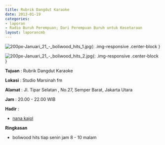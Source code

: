 ```yaml
---
title: Rubrik Dangdut Karaoke 
date: 2013-01-19
categories:
- laporan
- Radio Buruh Perempuan; Dari Perempuan Buruh untuk Kesetaraan
layout: laporancmb
---
```



![200px-Januari_21_-_boliwood_hits_1.jpg](/uploads/200px-Januari_21_-_boliwood_hits_1.jpg){: .img-responsive .center-block }

![200px-Januari_21_-_boliwood_hits_2.jpg](/uploads/200px-Januari_21_-_boliwood_hits_2.jpg){: .img-responsive .center-block }


**Tujuan** : Rubrik Dangdut Karaoke 

**Lokasi** : Studio Marsinah fm 

**Alamat** : Jl. Tipar Selatan , No.27, Semper Barat, Jakarta Utara 

**Jam** : 20.00 - 22.00 WIB 

**Hadir** :
* [nana kajol](http://wiki.ciptamedia.org/wiki/nana_kajol)

**Ringkasan**  
* boliwood hits tiap senin jam 8 - 10 malam

